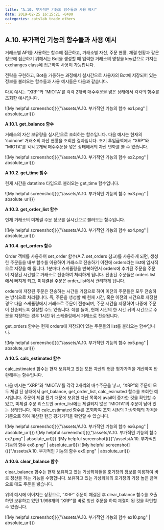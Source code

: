 ```yaml
---
title: "A.10. 부가적인 기능의 함수들과 사용 예시"
date: 2019-02-25 16:15:21 -0400
categories: catslab trade others
---
```


## A.10. 부가적인 기능의 함수들과 사용 예시

거래소별 API를 사용하는 함수에 접근하고, 거래소별 자산, 주문 현황, 체결 현황과 같은 정보에 접근하기 위해서는 Bot을 생성할 때 입력한 거래소의 명칭을 key값으로 가지는 exchanges class에 접근하여 사용이 가능합니다. 
 
전략을 구현하고, Bot을 가동하는 과정에서 실시간으로 사용자의 Bot에 저장되어 있는 정보를 불러오는 함수들과 사용 예시들은 다음과 같습니다.

다음 예시는 “XRP”와 “MIOTA”를 각각 2개씩 매수주문을 넣은 상태에서 각각의 함수를 조회한 예시입니다.

![My helpful screenshot]({{"/assets/A.10. 부가적인 기능의 함수 ex1.png" | absolute_url}})



__A.10.1. get_balance 함수__

거래소의 자산 보유량을 실시간으로 조회하는 함수입니다. 다음 예시는 현재의 ‘coinone’ 거래소의 자산 현황을 조회한 결과입니다. 초기 투입금액에서 “XRP”와 “MIOTA”를 각각 2개씩 매수주문을 넣은 상태에서의 자산 변화를 볼 수 있습니다.

![My helpful screenshot]({{"/assets/A.10. 부가적인 기능의 함수 ex2.png" | absolute_url}})



__A.10.2. get_time 함수__

현재 시간을 datetime 타입으로 불러오는 get_time 함수입니다.

![My helpful screenshot]({{"/assets/A.10. 부가적인 기능의 함수 ex3.png" | absolute_url}})



__A.10.3. get_order_list 함수__

현재 거래소의 미체결 주문 정보를 실시간으로 불러오는 함수입니다.

![My helpful screenshot]({{"/assets/A.10. 부가적인 기능의 함수 ex4.png" | absolute_url}})



__A.10.4. get_orders 함수__

Order 객체를 사용하여 set_order 함수(A.7. set_orders 참고)를 사용하게 되면, 생성한 주문들을 내부 함수를 이용하여 거래소로 전송하기 이전에 orders라는 list에 임시적으로 저장을 해 둡니다. 1분마다 스케쥴링을 반복하면서 orders에 추가된 주문을 주문이 지정된 시간별로 거래소로 전송하여 처리하게 됩니다. 전송된 주문들은 orders list에서 빠지게 되고, 미체결된 주문은 order_list에서 관리하게 됩니다.

orders에 저장된 주문은 전송하는 시간을 기점으로 하여 이전의 주문들은 모두 전송하는 방식으로 처리됩니다. 즉, 주문을 생성할 때 현재 시간, 혹은 이전의 시간으로 지정한 경우 다음 스케쥴링에서 거래소로 주문이 전송되며, 주문 시간을 지정하여 나중에 주문이 전송되도록 설정할 수도 있습니다. 예를 들어, 현재 시간의 한 시간 뒤의 시간으로 주문을 지정하는 경우 1시간 뒤 스케쥴링에서 거래소로 전송됩니다. 

get_orders 함수는 현재 orders에 저장되어 있는 주문들의 list를 불러오는 함수입니다. 

![My helpful screenshot]({{"/assets/A.10. 부가적인 기능의 함수 ex5.png" | absolute_url}})



__A.10.5. calc_estimated 함수__

calc_estimated 함수는 현재 보유하고 있는 모든 자산의 현금 평가가격을 계산하여 반환해주는 함수입니다.

다음 예시는 “XRP”와 “MIOTA”를 각각 2개씩의 매수주문을 넣고, “XRP”의 주문이 모두 체결 된 상태에서 get_balance, get_order_list, calc_esimated 함수를 조회한 예시입니다. 주문이 체결 됬기 때문에 보유한 자산 목록에 avail이 증가한 것을 확인할 수 있고, 미체결 주문 리스트인 order_list에는 체결되지 않은 “MIOTA”의 주문이 남아 있는 상태입니다. 이때 calc_estimated 함수를 조회하여 조회 시점의 가상화폐의 가격을 기준으로 하여 계산한 현금 평가가격을 확인할 수 있습니다. 

![My helpful screenshot]({{"/assets/A.10. 부가적인 기능의 함수 ex6.png" | absolute_url}})
![My helpful screenshot]({{"/assets/A.10. 부가적인 기능의 함수 ex7.png" | absolute_url}})
![My helpful screenshot]({{"/assets/A.10. 부가적인 기능의 함수 ex8.png" | absolute_url}})
![My helpful screenshot]({{"/assets/A.10. 부가적인 기능의 함수 ex9.png" | absolute_url}})



__A.10.6. clear_balance 함수__

clear_balance 함수는 현재 보유하고 있는 가상화폐들을 호가창의 정보를 이용하여 바로 청산을 하는 기능을 수행합니다. 보유하고 있는 가상화폐의 호가창의 가장 높은 금액으로 매도 주문을 넣습니다.

위의 예시에 이어지는 상황으로, “XRP” 주문이 체결된 후 clear_balance 함수를 호출하면 보유하고 있던 1.998개의 “XRP”를 바로 청산 주문을 하여 체결이 된 것을 확인할 수 있습니다.  

![My helpful screenshot]({{"/assets/A.10. 부가적인 기능의 함수 ex10.png" | absolute_url}})


